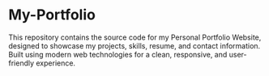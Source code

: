 # My-Portfolio
This repository contains the source code for my Personal Portfolio Website, designed to showcase my projects, skills, resume, and contact information. Built using modern web technologies for a clean, responsive, and user-friendly experience.
